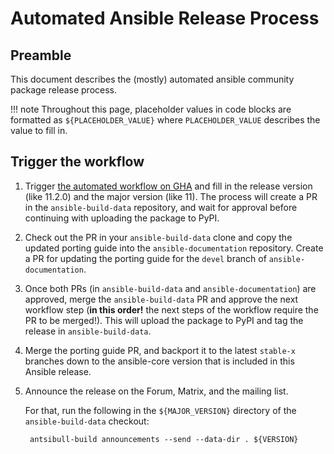 # Automated Ansible Release Process

## Preamble

This document describes the (mostly) automated ansible community package release process.

!!! note
    Throughout this page, placeholder values in code blocks are formatted as
    `${PLACEHOLDER_VALUE}` where `PLACEHOLDER_VALUE` describes the value to fill in.


## Trigger the workflow

1. Trigger [the automated workflow on GHA](https://github.com/ansible-community/ansible-build-data/actions/workflows/ansible-release.yml) and fill in the release version (like 11.2.0) and the major version (like 11).
   The process will create a PR in the `ansible-build-data` repository, and wait for approval before continuing with uploading the package to PyPI.

2. Check out the PR in your `ansible-build-data` clone and copy the updated porting guide into the `ansible-documentation` repository.
   Create a PR for updating the porting guide for the `devel` branch of `ansible-documentation`.

3. Once both PRs (in `ansible-build-data` and `ansible-documentation`) are approved, merge the `ansible-build-data` PR and approve the next workflow step (**in this order!** the next steps of the workflow require the PR to be merged!).
   This will upload the package to PyPI and tag the release in `ansible-build-data`.

4. Merge the porting guide PR, and backport it to the latest `stable-x` branches down to the ansible-core version that is included in this Ansible release.

5. Announce the release on the Forum, Matrix, and the mailing list.

   For that, run the following in the `${MAJOR_VERSION}` directory of the `ansible-build-data` checkout:
   ```
    antsibull-build announcements --send --data-dir . ${VERSION}
   ```
